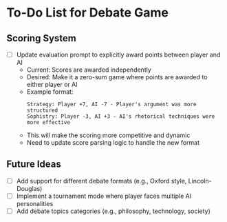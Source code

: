 # To-Do List for Debate Game

## Scoring System
- [ ] Update evaluation prompt to explicitly award points between player and AI
  - Current: Scores are awarded independently
  - Desired: Make it a zero-sum game where points are awarded to either player or AI
  - Example format:
    ```
    Strategy: Player +7, AI -7 - Player's argument was more structured
    Sophistry: Player -3, AI +3 - AI's rhetorical techniques were more effective
    ```
  - This will make the scoring more competitive and dynamic
  - Need to update score parsing logic to handle the new format

## Future Ideas
- [ ] Add support for different debate formats (e.g., Oxford style, Lincoln-Douglas)
- [ ] Implement a tournament mode where player faces multiple AI personalities
- [ ] Add debate topics categories (e.g., philosophy, technology, society)
